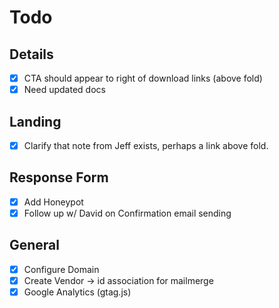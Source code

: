 # Todo

## Details

- [x] CTA should appear to right of download links (above fold)
- [x] Need updated docs

## Landing

- [x] Clarify that note from Jeff exists, perhaps a link above fold.

## Response Form

- [x] Add Honeypot
- [x] Follow up w/ David on Confirmation email sending

## General

- [x] Configure Domain
- [x] Create Vendor -> id association for mailmerge
- [x] Google Analytics (gtag.js)
